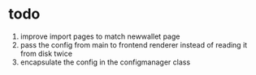 # todo

1. improve import pages to match newwallet page
2. pass the config from main to frontend renderer instead of reading it from disk twice
3. encapsulate the config in the configmanager class

